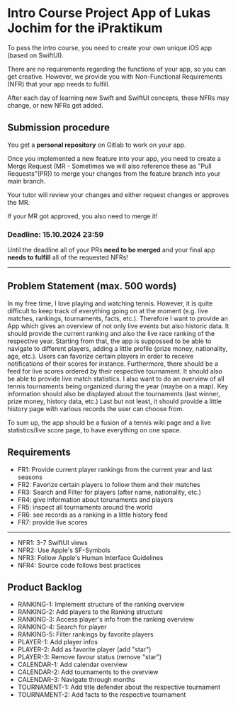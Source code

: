 # Intro Course Project App of Lukas Jochim for the iPraktikum

To pass the intro course, you need to create your own unique iOS app (based on SwiftUI).

There are no requirements regarding the functions of your app, so you can get creative.
However, we provide you with Non-Functional Requirements (NFR) that your app needs to fulfill.

After each day of learning new Swift and SwiftUI concepts, these NFRs may change, or new NFRs get added.

## Submission procedure

You get a **personal repository** on Gitlab to work on your app.

Once you implemented a new feature into your app, you need to create a Merge Request (MR - Sometimes we will also reference these as "Pull Requests"(PR)) to merge your changes from the feature branch into your main branch.

Your tutor will review your changes and either request changes or approves the MR.

If your MR got approved, you also need to merge it!

### Deadline: **15.10.2024 23:59**

Until the deadline all of your PRs **need to be merged** and your final app **needs to fulfill** all of the requested NFRs!

---

## Problem Statement (max. 500 words)

In my free time, I love playing and watching tennis. However, it is quite difficult to keep track of everything going on at the moment (e.g. live matches, rankings, tournaments, facts, etc.). Therefore I want to provide an App which gives an overview of not only live events but also historic data. 
It should provide the current ranking and also the live race ranking of the respective year. Starting from that, the app is suppossed to be able to navigate to different players, adding a little profile (prize money, nationality, age, etc.). Users can favorize certain players in order to receive notifications of their scores for instance.
Furthermore, there should be a feed for live scores ordered by their respective tournament. It should also be able to provide live match statistics. 
I also want to do an overview of all tennis tournaments being organized during the year (maybe on a map). Key information should also be displayed about the tournaments (last winner, prize money, history data, etc.)
Last but not least, it should provide a little history page with various records the user can choose from. 

To sum up, the app should be a fusion of a tennis wiki page and a live statistics/live score page, to have everything on one space.

## Requirements


- FR1: Provide current player rankings from the current year and last seasons 
- FR2: Favorize certain players to follow them and their matches
- FR3: Search and Filter for players (after name, nationality, etc.)
- FR4: give information about torunaments and players 
- FR5: inspect all tournaments around the world 
- FR6: see records as a ranking in a little history feed
- FR7: provide live scores 

-------------------------------------------------------------------------
- NFR1: 3-7 SwiftUI views 
- NFR2: Use Apple's SF-Symbols 
- NFR3: Follow Apple's Human Interface Guidelines 
- NFR4: Source code follows best practices

## Product Backlog

- RANKING-1: Implement structure of the ranking overview
- RANKING-2: Add players to the Ranking structure 
- RANKING-3: Access player's info from the ranking overview 
- RANKING-4: Search for player 
- RANKING-5: Filter rankings by favorite players
- PLAYER-1: Add player infos 
- PLAYER-2: Add as favorite player (add "star")
- PLAYER-3: Remove favour status (remove "star") 
- CALENDAR-1: Add calendar overview 
- CALENDAR-2: Add tournaments to the overview 
- CALENDAR-3: Navigate through months 
- TOURNAMENT-1: Add title defender about the respective tournament
- TOURNAMENT-2: Add facts to the respective tournament
